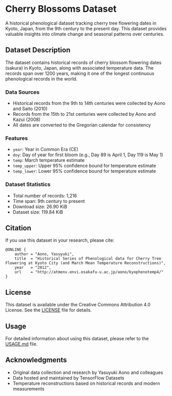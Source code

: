  # Cherry Blossoms Dataset

A historical phenological dataset tracking cherry tree flowering dates in Kyoto, Japan, from the 9th century to the present day. This dataset provides valuable insights into climate change and seasonal patterns over centuries.

## Dataset Description

The dataset contains historical records of cherry blossom flowering dates (sakura) in Kyoto, Japan, along with associated temperature data. The records span over 1200 years, making it one of the longest continuous phenological records in the world.

### Data Sources

- Historical records from the 9th to 14th centuries were collected by Aono and Saito (2010)
- Records from the 15th to 21st centuries were collected by Aono and Kazui (2008)
- All dates are converted to the Gregorian calendar for consistency

### Features

- `year`: Year in Common Era (CE)
- `doy`: Day of year for first bloom (e.g., Day 89 is April 1, Day 119 is May 1)
- `temp`: March temperature estimate
- `temp_upper`: Upper 95% confidence bound for temperature estimate
- `temp_lower`: Lower 95% confidence bound for temperature estimate

### Dataset Statistics

- Total number of records: 1,216
- Time span: 9th century to present
- Download size: 26.90 KiB
- Dataset size: 119.84 KiB

## Citation

If you use this dataset in your research, please cite:

```
@ONLINE {
    author = "Aono, Yasuyuki",
    title  = "Historical Series of Phenological data for Cherry Tree Flowering at Kyoto City (and March Mean Temperature Reconstructions)",
    year   = "2012",
    url    = "http://atmenv.envi.osakafu-u.ac.jp/aono/kyophenotemp4/"
}
```

## License

This dataset is available under the Creative Commons Attribution 4.0 License. See the [LICENSE](LICENSE) file for details.

## Usage

For detailed information about using this dataset, please refer to the [USAGE.md](USAGE.md) file.

## Acknowledgments

- Original data collection and research by Yasuyuki Aono and colleagues
- Data hosted and maintained by TensorFlow Datasets
- Temperature reconstructions based on historical records and modern measurements